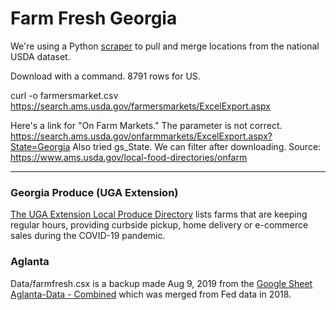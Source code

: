 # Farm Fresh Georgia

We're using a Python [scraper](../scraper) to pull and merge locations from the national USDA dataset.  

Download with a command. 8791 rows for US.

curl -o farmersmarket.csv https://search.ams.usda.gov/farmersmarkets/ExcelExport.aspx


Here's a link for "On Farm Markets." The parameter is not correct.
https://search.ams.usda.gov/onfarmmarkets/ExcelExport.aspx?State=Georgia
Also tried gs_State. We can filter after downloading.  Source:
https://www.ams.usda.gov/local-food-directories/onfarm

----

### Georgia Produce (UGA Extension)

[The UGA Extension Local Produce Directory](https://extension.uga.edu/ag-products-connection.html) lists farms that are keeping regular hours, providing curbside pickup, home delivery or e-commerce sales during the COVID-19 pandemic.

### Aglanta

Data/farmfresh.csx is a backup made Aug 9, 2019 from the [Google Sheet Aglanta-Data - Combined](https://docs.google.com/spreadsheets/d/1GptBaQgTj1eHvy2xDbZLMSL9_T1f0JRSRPXvCCiP29c/edit#gid=2091880345) which was merged from Fed data in 2018.  

<!--
Sample of loading map from Google sheet using sheetsee.js: [indexworks.html](indexworks.html)  

Attempt to display using sheetsee.js [indexfresh.html](indexfresh.html).<br>
Not working. Try with another Google Sheet.  
-->
  
